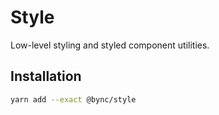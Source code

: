 # Style

Low-level styling and styled component utilities.

## Installation

```sh
yarn add --exact @bync/style
```
